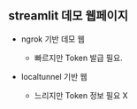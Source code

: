 ## streamlit 데모 웹페이지

- ngrok 기반 데모 웹
  - 빠르지만 Token 발급 필요.
 
 
- localtunnel 기반 웹
  - 느리지만 Token 정보 필요 X
